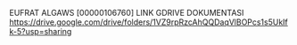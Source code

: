 EUFRAT ALGAWS [00000106760]
LINK GDRIVE DOKUMENTASI
https://drive.google.com/drive/folders/1VZ9rpRzcAhQQDaqVlBOPcs1s5UkIfk-5?usp=sharing
